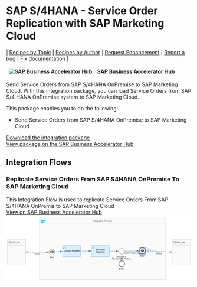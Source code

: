 # SAP S/4HANA - Service Order Replication with SAP Marketing Cloud

\| [Recipes by Topic](../../readme.md ) \| [Recipes by Author](../../author.md ) \| [Request Enhancement](https://github.com/SAP-samples/cloud-integration-flow/issues/new?assignees=&labels=Recipe%20Fix,enhancement&template=recipe-request.md&title=Improve%20SAP%20S4HANA%20Service%20Order%20Replication%20with%20SAP%20Marketing%20Cloud%20 ) \| [Report a bug](https://github.com/SAP-samples/cloud-integration-flow/issues/new?assignees=&labels=Recipe%20Fix,bug&template=bug_report.md&title=Issue%20with%20SAP%20S4HANA%20Service%20Order%20Replication%20with%20SAP%20Marketing%20Cloud%20 ) \| [Fix documentation](https://github.com/SAP-samples/cloud-integration-flow/issues/new?assignees=&labels=Recipe%20Fix,documentation&template=bug_report.md&title=Docu%20fix%20SAP%20S4HANA%20Service%20Order%20Replication%20with%20SAP%20Marketing%20Cloud%20 ) \|

![SAP Business Accelerator Hub](https://github.com/SAPAPIBusinessHub.png?size=50 ) | [SAP Business Accelerator Hub](https://api.sap.com/allcommunity) |
----|----|


Send Service Orders from SAP S/4HANA OnPremise to SAP Marketing Cloud. With this integration package, you can load Service Orders from SAP S/4 HANA OnPremise system to SAP Marketing Cloud..

This package enables you to do the following:

* Send Service Orders from SAP S/4HANA OnPremise to SAP Marketing Cloud

[Download the integration package](SAPS_4HANA-ServiceOrderIntegrationwithSAPMarketingCloud.zip)\
[View package on the SAP Business Accelerator Hub](https://api.sap.com/package/S4HANAServiceOrderIntegrationwithSAPMarketingCloud/overview)

## Integration Flows

### Replicate Service Orders From SAP S4HANA OnPremise To SAP Marketing Cloud
This Integration Flow is used to replicate Service Orders From SAP S/4HANA OnPremis to SAP Marketing Cloud\
[View on SAP Business Accelerator Hub](https://api.sap.com/integrationflow/Replicate_Service_Orders_From_SAP_S4_HANA_To_SAP_Marketing_Cloud)
![Connect to SAP Concur API](replicate-service-orders-from-sap-s4hana-on-premise-to-sap-marketing-cloud.png)
